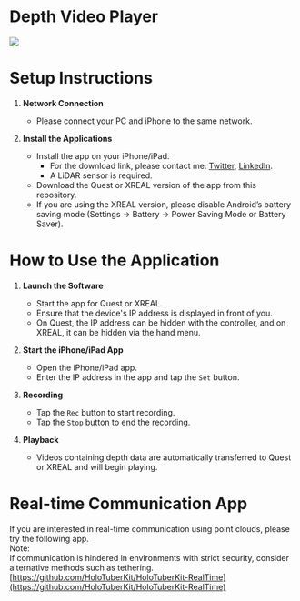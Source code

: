 # Depth Video Player
[![](https://img.youtube.com/vi/WB6Kwt9-kXc/0.jpg)](https://www.youtube.com/watch?v=WB6Kwt9-kXc)

# Setup Instructions

1. **Network Connection**
   - Please connect your PC and iPhone to the same network.

2. **Install the Applications**
   - Install the app on your iPhone/iPad.
     * For the download link, please contact me: [Twitter](https://x.com/Tks_Yoshinaga), [LinkedIn](https://www.linkedin.com/in/tks-yoshinaga/).
     * A LiDAR sensor is required.
   - Download the Quest or XREAL version of the app from this repository.
   - If you are using the XREAL version, please disable Android’s battery saving mode (Settings -> Battery -> Power Saving Mode or Battery Saver).

# How to Use the Application

1. **Launch the Software**
   - Start the app for Quest or XREAL.
   - Ensure that the device's IP address is displayed in front of you.
   - On Quest, the IP address can be hidden with the controller, and on XREAL, it can be hidden via the hand menu.

2. **Start the iPhone/iPad App**
   - Open the iPhone/iPad app.
   - Enter the IP address in the app and tap the `Set` button.

3. **Recording**
   - Tap the `Rec` button to start recording.
   - Tap the `Stop` button to end the recording.

4. **Playback**
   - Videos containing depth data are automatically transferred to Quest or XREAL and will begin playing.

# Real-time Communication App
If you are interested in real-time communication using point clouds, please try the following app.  
Note:  
If communication is hindered in environments with strict security, consider alternative methods such as tethering.  
[https://github.com/HoloTuberKit/HoloTuberKit-RealTime](https://github.com/HoloTuberKit/HoloTuberKit-RealTime)
